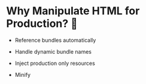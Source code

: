 # Why Manipulate HTML for Production? 🤔



* Reference bundles automatically

* Handle dynamic bundle names

* Inject production only resources

* Minify